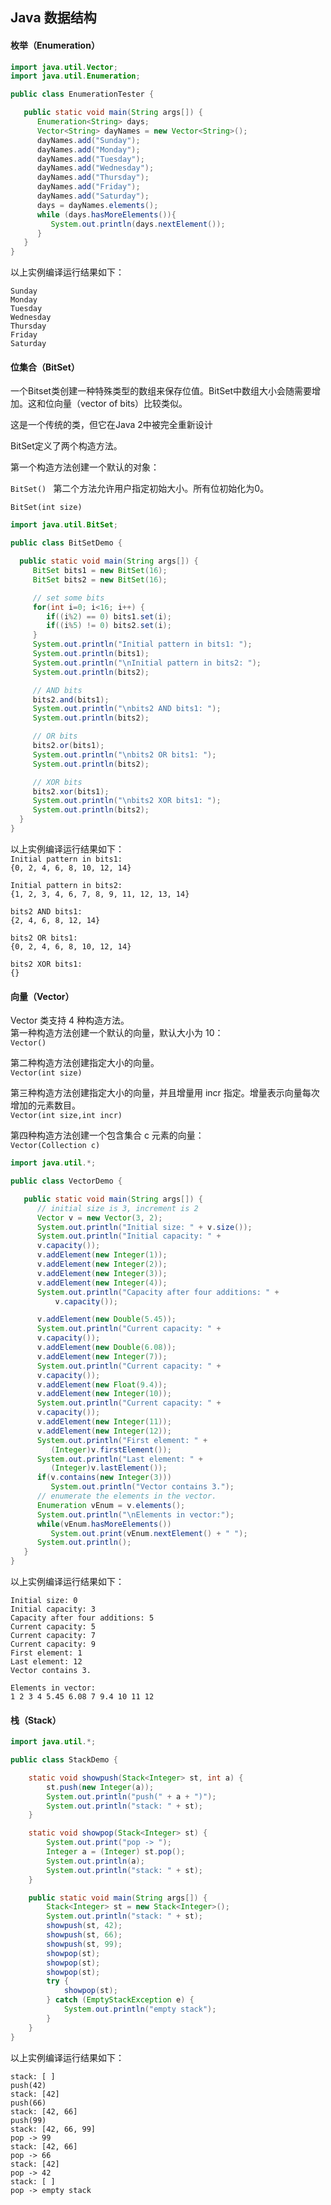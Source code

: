## Java 数据结构
#### 枚举（Enumeration）
```java
import java.util.Vector;
import java.util.Enumeration;

public class EnumerationTester {

   public static void main(String args[]) {
      Enumeration<String> days;
      Vector<String> dayNames = new Vector<String>();
      dayNames.add("Sunday");
      dayNames.add("Monday");
      dayNames.add("Tuesday");
      dayNames.add("Wednesday");
      dayNames.add("Thursday");
      dayNames.add("Friday");
      dayNames.add("Saturday");
      days = dayNames.elements();
      while (days.hasMoreElements()){
         System.out.println(days.nextElement());
      }
   }
}
```

以上实例编译运行结果如下：

`Sunday`  
`Monday`  
`Tuesday`  
`Wednesday`  
`Thursday`  
`Friday`  
`Saturday`   

#### 位集合（BitSet）
一个Bitset类创建一种特殊类型的数组来保存位值。BitSet中数组大小会随需要增加。这和位向量（vector of bits）比较类似。  

这是一个传统的类，但它在Java 2中被完全重新设计    

BitSet定义了两个构造方法。  

第一个构造方法创建一个默认的对象：  

`BitSet() `
第二个方法允许用户指定初始大小。所有位初始化为0。  

`BitSet(int size)`   

```java
import java.util.BitSet;

public class BitSetDemo {

  public static void main(String args[]) {
     BitSet bits1 = new BitSet(16);
     BitSet bits2 = new BitSet(16);

     // set some bits
     for(int i=0; i<16; i++) {
        if((i%2) == 0) bits1.set(i);
        if((i%5) != 0) bits2.set(i);
     }
     System.out.println("Initial pattern in bits1: ");
     System.out.println(bits1);
     System.out.println("\nInitial pattern in bits2: ");
     System.out.println(bits2);

     // AND bits
     bits2.and(bits1);
     System.out.println("\nbits2 AND bits1: ");
     System.out.println(bits2);

     // OR bits
     bits2.or(bits1);
     System.out.println("\nbits2 OR bits1: ");
     System.out.println(bits2);

     // XOR bits
     bits2.xor(bits1);
     System.out.println("\nbits2 XOR bits1: ");
     System.out.println(bits2);
  }
}
```
以上实例编译运行结果如下：  
`Initial pattern in bits1:`  
`{0, 2, 4, 6, 8, 10, 12, 14}`  

`Initial pattern in bits2:`  
`{1, 2, 3, 4, 6, 7, 8, 9, 11, 12, 13, 14}`  

`bits2 AND bits1:`  
`{2, 4, 6, 8, 12, 14}`  

`bits2 OR bits1:`  
`{0, 2, 4, 6, 8, 10, 12, 14}`  

`bits2 XOR bits1:`  
`{}`

#### 向量（Vector）
Vector 类支持 4 种构造方法。  
第一种构造方法创建一个默认的向量，默认大小为 10：  
`Vector()`  

第二种构造方法创建指定大小的向量。  
`Vector(int size)`  

第三种构造方法创建指定大小的向量，并且增量用 incr 指定。增量表示向量每次增加的元素数目。  
`Vector(int size,int incr)`  

第四种构造方法创建一个包含集合 c 元素的向量：  
`Vector(Collection c)`  

```java
import java.util.*;

public class VectorDemo {

   public static void main(String args[]) {
      // initial size is 3, increment is 2
      Vector v = new Vector(3, 2);
      System.out.println("Initial size: " + v.size());
      System.out.println("Initial capacity: " +
      v.capacity());
      v.addElement(new Integer(1));
      v.addElement(new Integer(2));
      v.addElement(new Integer(3));
      v.addElement(new Integer(4));
      System.out.println("Capacity after four additions: " +
          v.capacity());

      v.addElement(new Double(5.45));
      System.out.println("Current capacity: " +
      v.capacity());
      v.addElement(new Double(6.08));
      v.addElement(new Integer(7));
      System.out.println("Current capacity: " +
      v.capacity());
      v.addElement(new Float(9.4));
      v.addElement(new Integer(10));
      System.out.println("Current capacity: " +
      v.capacity());
      v.addElement(new Integer(11));
      v.addElement(new Integer(12));
      System.out.println("First element: " +
         (Integer)v.firstElement());
      System.out.println("Last element: " +
         (Integer)v.lastElement());
      if(v.contains(new Integer(3)))
         System.out.println("Vector contains 3.");
      // enumerate the elements in the vector.
      Enumeration vEnum = v.elements();
      System.out.println("\nElements in vector:");
      while(vEnum.hasMoreElements())
         System.out.print(vEnum.nextElement() + " ");
      System.out.println();
   }
}
```
以上实例编译运行结果如下：  

`Initial size: 0`  
`Initial capacity: 3`  
`Capacity after four additions: 5`  
`Current capacity: 5`  
`Current capacity: 7`  
`Current capacity: 9`  
`First element: 1`  
`Last element: 12`  
`Vector contains 3.`  

`Elements in vector:`  
`1 2 3 4 5.45 6.08 7 9.4 10 11 12`  

#### 栈（Stack）
```java
import java.util.*;

public class StackDemo {

    static void showpush(Stack<Integer> st, int a) {
        st.push(new Integer(a));
        System.out.println("push(" + a + ")");
        System.out.println("stack: " + st);
    }

    static void showpop(Stack<Integer> st) {
        System.out.print("pop -> ");
        Integer a = (Integer) st.pop();
        System.out.println(a);
        System.out.println("stack: " + st);
    }

    public static void main(String args[]) {
        Stack<Integer> st = new Stack<Integer>();
        System.out.println("stack: " + st);
        showpush(st, 42);
        showpush(st, 66);
        showpush(st, 99);
        showpop(st);
        showpop(st);
        showpop(st);
        try {
            showpop(st);
        } catch (EmptyStackException e) {
            System.out.println("empty stack");
        }
    }
}
```
以上实例编译运行结果如下：  

`stack: [ ]`  
`push(42)`  
`stack: [42]`  
`push(66)`  
`stack: [42, 66]`  
`push(99)`  
`stack: [42, 66, 99]`  
`pop -> 99`  
`stack: [42, 66]`  
`pop -> 66`  
`stack: [42]`  
`pop -> 42`  
`stack: [ ]`  
`pop -> empty stack`  
